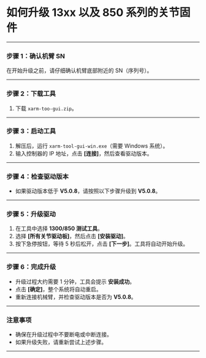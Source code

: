 # 如何升级 13xx 以及 850 系列的关节固件

---

### **步骤 1：确认机臂 SN**
在开始升级之前，请仔细确认机臂底部附近的 SN（序列号）。

---

### **步骤 2：下载工具**
1. 下载 `xarm-too-gui.zip`。

---

### **步骤 3：启动工具**
1. 解压后，运行 `xarm-tool-gui-win.exe`（需要 Windows 系统）。
2. 输入控制器的 IP 地址，点击 **[连接]**，然后查看驱动版本。


---

### **步骤 4：检查驱动版本**
- 如果驱动版本低于 **V5.0.8**，请按照以下步骤升级到 **V5.0.8**。

---

### **步骤 5：升级驱动**
1. 在工具中选择 **1300/850 测试工具**。
2. 选择 **[所有关节驱动板]**，然后点击 **[安装驱动]**。
3. 按下急停按钮，等待 5 秒后松开，点击 **[下一步]**。工具将自动开始升级。

---

### **步骤 6：完成升级**
- 升级过程大约需要 1 分钟，工具会提示 **安装成功**。
- 点击 **[确定]**，整个系统将自动重启。
- 重新连接机械臂，并检查驱动版本是否为 **V5.0.8**。

---

### **注意事项**
- 确保在升级过程中不要断电或中断连接。
- 如果升级失败，请重新尝试上述步骤。

---


